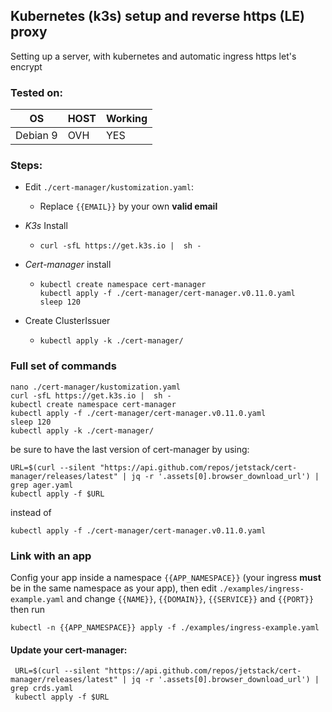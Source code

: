 ## Kubernetes (k3s) setup and reverse https (LE) proxy

Setting up a server, with kubernetes and automatic ingress https let's encrypt

### Tested on:

  |OS|HOST|Working|
  |-|-|-|
  |Debian 9|OVH|YES|

### Steps:

  * Edit `./cert-manager/kustomization.yaml`:
     * Replace `{{EMAIL}}` by your own **valid email**

  * *K3s* Install
     * ```
       curl -sfL https://get.k3s.io |  sh -
       ```

  * *Cert-manager* install
     * ```
       kubectl create namespace cert-manager
       kubectl apply -f ./cert-manager/cert-manager.v0.11.0.yaml
       sleep 120
       ```

  * Create ClusterIssuer
     * ```
       kubectl apply -k ./cert-manager/
       ```



### Full set of commands
  
  ```
  nano ./cert-manager/kustomization.yaml
  curl -sfL https://get.k3s.io |  sh -
  kubectl create namespace cert-manager
  kubectl apply -f ./cert-manager/cert-manager.v0.11.0.yaml
  sleep 120
  kubectl apply -k ./cert-manager/
  ```
  
  be sure to have the last version of cert-manager by using:
  ```
  URL=$(curl --silent "https://api.github.com/repos/jetstack/cert-manager/releases/latest" | jq -r '.assets[0].browser_download_url') | grep ager.yaml
  kubectl apply -f $URL
  ```
  instead of
  ```
  kubectl apply -f ./cert-manager/cert-manager.v0.11.0.yaml
  ```

### Link with an app

Config your app inside a namespace `{{APP_NAMESPACE}}` (your ingress **must** be in the same namespace as your app), then edit `./examples/ingress-example.yaml` and change `{{NAME}}`, `{{DOMAIN}}`, `{{SERVICE}}` and `{{PORT}}` then run

```
kubectl -n {{APP_NAMESPACE}} apply -f ./examples/ingress-example.yaml
```

#### Update your cert-manager:
```
 URL=$(curl --silent "https://api.github.com/repos/jetstack/cert-manager/releases/latest" | jq -r '.assets[0].browser_download_url') | grep crds.yaml
 kubectl apply -f $URL
```
